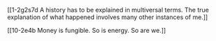 [[1-2g2s7d A history has to be explained in multiversal terms. The true explanation of what happened involves many other instances of me.]]

[[10-2e4b Money is fungible. So is energy. So are we.]]